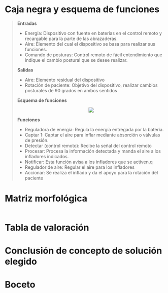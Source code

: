 # Caja negra y esquema de funciones

> **Entradas**
> * Energía: Dispositivo con fuente en baterías en el control remoto y recargable para la parte de las abrazaderas.
> * Aire: Elemento del cual el dispositivo se basa para realizar sus funciones.
> * Comando de posturas: Control remoto de fácil entendimiento que indique el cambio postural que se desee realizar.
>   
> **Salidas**
> * Aire: Elemento residual del dispositivo
> * Rotación de paciente: Objetivo del dispositivo, realizar cambios posturales de 90 grados en ambos sentidos
>   
> **Esquema de funciones**
> <p align="center"><img src="https://github.com/user-attachments/assets/0eb5cfe2-36b0-4b64-9daa-e382388b38f9">
>
> **Funciones**
> * Reguladora de energía: Regula la energía entregada por la batería. 
> * Captar 1: Captar  el aire para inflar mediante absorción o válvulas de presión.
> * Detectar (control remoto): Recibe la señal del control remoto 
> * Procesar: Procesa la información detectada y manda el aire a los infladores indicados. 
> * Notificar: Esta función avisa a los infladores que se activen.q 
> * Regulador de aire: Regular el aire para los infladores
> * Accionar:  Se realiza el inflado y da el apoyo para la rotación del paciente 

# Matriz morfológica
> <p align="center"><img src="">
> 
# Tabla de valoración 
# Conclusión de concepto de solución elegido
# Boceto


